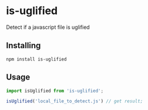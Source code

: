 # is-uglified
Detect if a javascript file is uglified


## Installing

```
npm install is-uglified
```


## Usage

```javascript
import isUglified from 'is-uglified';

isUglified('local_file_to_detect.js') // get result;
```

